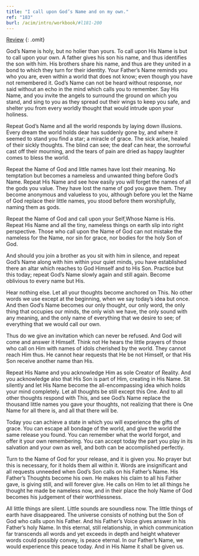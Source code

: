 ```yaml
---
title: "I call upon God’s Name and on my own."
ref: "183"
burl: /acim/intro/workbook/#l181-200
---
```


<a class="hide-review" href="/workbook/l203/#l183">Review</a>
{: .omit}

God’s Name is holy, but no holier than yours. To call upon His Name is
but to call upon your own. A father gives his son his name, and thus
identifies the son with him. His brothers share his name, and thus are
they united in a bond to which they turn for their identity. Your
Father’s Name reminds you who you are, even within a world that does not
know; even though you have not remembered it. God’s Name can not be heard
without response, nor said without an echo in the mind which calls you
to remember. Say His Name, and you invite the angels to surround the
ground on which you stand, and sing to you as they spread out their
wings to keep you safe, and shelter you from every worldly thought that
would intrude upon your holiness.

Repeat God’s Name and all the world responds by laying down illusions.
Every dream the world holds dear has suddenly gone by, and where it
seemed to stand you find a star; a miracle of grace. The sick arise,
healed of their sickly thoughts. The blind can see; the deaf can hear,
the sorrowful cast off their mourning, and the tears of pain are dried
as happy laughter comes to bless the world.

Repeat the Name of God and little names have lost their meaning. No
temptation but becomes a nameless and unwanted thing before God’s Name.
Repeat His Name and see how easily you will forget the names of all the
gods you value. They have lost the name of god you gave them. They become
anonymous and valueless to you, although before you let the Name of God
replace their little names, you stood before them worshipfully, naming
them as gods.

Repeat the Name of God and call upon your Self,Whose Name is His. Repeat
His Name and all the tiny, nameless things on earth slip into right
perspective. Those who call upon the Name of God can not mistake the
nameless for the Name, nor sin for grace, nor bodies for the holy Son of
God.

And should you join a brother as you sit with him in silence, and repeat
God’s Name along with him within your quiet minds, you have established
there an altar which reaches to God Himself and to His Son. Practice but
this today; repeat God’s Name slowly again and still again. Become
oblivious to every name but His.

Hear nothing else. Let all your thoughts become anchored on This. No
other words we use except at the beginning, when we say today’s idea but
once. And then God’s Name becomes our only thought, our only word, the
only thing that occupies our minds, the only wish we have, the only
sound with any meaning, and the only name of everything that we desire
to see; of everything that we would call our own.

Thus do we give an invitation which can never be refused. And God will
come and answer it Himself. Think not He hears the little prayers of
those who call on Him with names of idols cherished by the world. They
cannot reach Him thus. He cannot hear requests that He be not Himself,
or that His Son receive another name than His.

Repeat His Name and you acknowledge Him as sole Creator of Reality. And
you acknowledge also that His Son is part of Him, creating in His Name.
Sit silently and let His Name become the all-encompassing idea which
holds your mind completely. Let all thoughts be still except this One.
And to all other thoughts respond with This, and see God’s Name replace
the thousand little names you gave your thoughts, not realizing that
there is One Name for all there is, and all that there will be.

Today you can achieve a state in which you will experience the gifts of
grace. You can escape all bondage of the world, and give the world the
same release you found. You can remember what the world forgot, and offer
it your own remembering. You can accept today the part you play in its
salvation and your own as well, and both can be accomplished perfectly.

Turn to the Name of God for your release, and it is given you. No prayer
but this is necessary, for it holds them all within it. Words are
insignificant and all requests unneeded when God’s Son calls on his
Father’s Name. His Father’s Thoughts become his own. He makes his claim
to all his Father gave, is giving still, and will forever give. He calls
on Him to let all things he thought he made be nameless now, and in
their place the holy Name of God becomes his judgement of their
worthlessness.

All little things are silent. Little sounds are soundless now. The
little things of earth have disappeared. The universe consists of
nothing but the Son of God who calls upon his Father. And his Father’s
Voice gives answer in his Father’s holy Name. In this eternal, still
relationship, in which communication far transcends all words and yet
exceeds in depth and height whatever words could possibly convey, is
peace eternal. In our Father’s Name, we would experience this peace
today. And in His Name it shall be given us.

